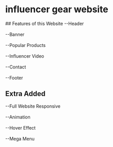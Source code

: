 <h1>influencer gear website</h1> 
## Features of this Website
--Header
<br>
<br>
--Banner
<br>
<br>
--Popular Products
<br>
<br>
--Influencer Video
<br>
<br>
--Contact 
<br>
<br>
--Footer

## Extra Added
--Full Website Responsive
<br>
<br>
--Animation
<br>
<br>
--Hover Effect
<br>
<br>
--Mega Menu

